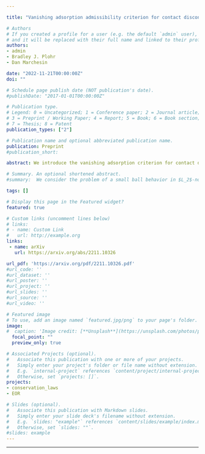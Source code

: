 ```yaml
---

title: "Vanishing adsorption admissibility criterion for contact discontinuities in the polymer model"

# Authors
# If you created a profile for a user (e.g. the default `admin` user), write the username (folder name) here 
# and it will be replaced with their full name and linked to their profile.
authors:
- admin
- Bradley J. Plohr
- Dan Marchesin

date: "2022-11-21T00:00:00Z"
doi: ""

# Schedule page publish date (NOT publication's date).
#publishDate: "2017-01-01T00:00:00Z"

# Publication type.
# Legend: 0 = Uncategorized; 1 = Conference paper; 2 = Journal article;
# 3 = Preprint / Working Paper; 4 = Report; 5 = Book; 6 = Book section;
# 7 = Thesis; 8 = Patent
publication_types: ["2"]

# Publication name and optional abbreviated publication name.
publication: Preprint
#publication_short: 

abstract: We introduce the vanishing adsorption criterion for contact discontinuities and apply it to the Glimm-Isaacson model of chemical flooding of a petroleum reservoir. We prove that this criterion, which derives from a physical effect, justifies the admissibility criteria adopted previously by Keyfitz-Kranzer, Isaacson-Temple, and de Souza-Marchesin for models such that the fractional flow function depends monotonically on chemical concentration. We also demonstrate that the adsorption criterion selects the undercompressive contact discontinuities required to solve the general Riemann problem in an example model with non-monotone dependence.

# Summary. An optional shortened abstract.
#summary:  We consider the problem of a small ball behavior in $L_2$-norm for some Gaussian processes of statistical interest.

tags: []

# Display this page in the Featured widget?
featured: true

# Custom links (uncomment lines below)
# links:
# - name: Custom Link
#   url: http://example.org
links:
 - name: arXiv
   url: https://arxiv.org/abs/2211.10326

url_pdf: 'https://arxiv.org/pdf/2211.10326.pdf'
#url_code: ''
#url_dataset: ''
#url_poster: ''
#url_project: ''
#url_slides: ''
#url_source: ''
#url_video: ''

# Featured image
# To use, add an image named `featured.jpg/png` to your page's folder. 
image:
#  caption: 'Image credit: [**Unsplash**](https://unsplash.com/photos/pLCdAaMFLTE)'
  focal_point: ""
  preview_only: true

# Associated Projects (optional).
#   Associate this publication with one or more of your projects.
#   Simply enter your project's folder or file name without extension.
#   E.g. `internal-project` references `content/project/internal-project/index.md`.
#   Otherwise, set `projects: []`.
projects:
- conservation_laws
- EOR

# Slides (optional).
#   Associate this publication with Markdown slides.
#   Simply enter your slide deck's filename without extension.
#   E.g. `slides: "example"` references `content/slides/example/index.md`.
#   Otherwise, set `slides: ""`.
#slides: example
---
```


---
